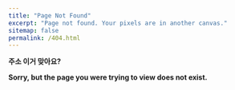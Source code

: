 ```yaml
---
title: "Page Not Found"
excerpt: "Page not found. Your pixels are in another canvas."
sitemap: false
permalink: /404.html
---
```


<strong>주소 이거 맞아요? <br>

Sorry, but the page you were trying to view does not exist.
